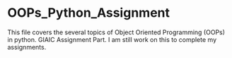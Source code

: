 # OOPs_Python_Assignment
This file covers the several topics of  Object Oriented Programming (OOPs) in python.
    GIAIC Assignment Part.
 I am still work on this to complete my assignments. 